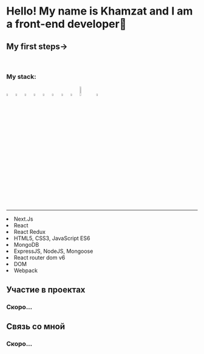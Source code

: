 <h1 aligt>Hello! My name is Khamzat and I am a front-end developer🌱</h1>
  
  <h2>My first steps→</h2>
  <br />


<h3>My stack:</h3>
<div>

  <img width=4% src="https://cdn1.iconfinder.com/data/icons/akar-vol-1/24/nextjs-fill-256.png"/>

<img width=4% src="https://cdn0.iconfinder.com/data/icons/logos-brands-in-colors/128/react-256.png" alt="photoReact" />

  <img width=4%  src="https://cdn4.iconfinder.com/data/icons/logos-brands-5/24/redux-256.png" alt="photoReact" />

 <img width=4% src="https://cdn4.iconfinder.com/data/icons/proglyphs-free/512/HTML5-256.png" alt="photoReact" />
 <img width=4% margin-top=5% src="https://cdn0.iconfinder.com/data/icons/font-awesome-brands-vol-1/512/css3-alt-256.png" alt="photoReact" />
  <img  width=4% src="https://cdn2.iconfinder.com/data/icons/designer-skills/128/code-programming-javascript-software-develop-command-language-256.png" alt="photoJs" />
         
 <img width=4% src="https://cdn4.iconfinder.com/data/icons/logos-brands-5/24/mongodb-256.png" alt="photoJs" />

  <img  width=4% src="https://the-guild.dev/blog-assets/nodejs-esm/nodejs_logo.png" alt="photoJs" />
     <img width=8% src="https://www.codesmith.io/hs-fs/hubfs/Blog%20Images/Blog%20Photos/react-router-logo.png?width=600&name=react-router-logo.png" alt="photoJs" />
   <img width=4% src="https://cdn3.iconfinder.com/data/icons/teenyicons-solid-vol-3/15/webpack-256.png" alt="photoJs" />
             

    
</div>
<hr />
</hr>
  <li>Next.Js</li>
  <li>React</li>
  <li>React Redux</li>
  <li>HTML5, CSS3, JavaScript ES6</li>

  <li>MongoDB</li>
  <li>ExpressJS, NodeJS, Mongoose</li>
  <li>React router dom v6</li>
  <li>DOM</li>
  <li>Webpack</li>

</ul>

<h2>Участие в проектах</h2>
</hr>
<h3>Скоро...</h3>

<h2>Связь со мной</h2>
<h3>Скоро...</h3>
